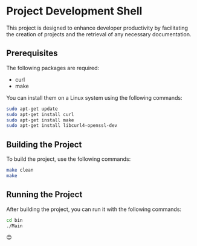# Project Development Shell

This project is designed to enhance developer productivity by facilitating the creation of projects and the retrieval of any necessary documentation.

## Prerequisites

The following packages are required:

- curl
- make

You can install them on a Linux system using the following commands:

```bash
sudo apt-get update
sudo apt-get install curl
sudo apt-get install make
sudo apt-get install libcurl4-openssl-dev
```

## Building the Project
To build the project, use the following commands:

```bash
make clean
make
```

## Running the Project
After building the project, you can run it with the following commands:

```bash
cd bin
./Main
```

😊